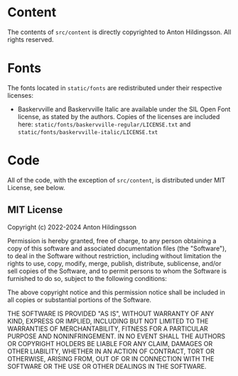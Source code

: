 # Content
The contents of `src/content` is directly copyrighted to Anton Hildingsson. All rights reserved.

# Fonts
The fonts located in `static/fonts` are redistributed under their respective licenses:

* Baskervville and Baskervville Italic are available under the SIL Open Font license, as stated by the authors. Copies of the licenses are included here: `static/fonts/baskervville-regular/LICENSE.txt` and `static/fonts/baskervville-italic/LICENSE.txt`

# Code
All of the code, with the exception of `src/content`, is distributed under MIT License, see below.

## MIT License

Copyright (c) 2022-2024 Anton Hildingsson

Permission is hereby granted, free of charge, to any person obtaining a copy
of this software and associated documentation files (the "Software"), to deal
in the Software without restriction, including without limitation the rights
to use, copy, modify, merge, publish, distribute, sublicense, and/or sell
copies of the Software, and to permit persons to whom the Software is
furnished to do so, subject to the following conditions:

The above copyright notice and this permission notice shall be included in all
copies or substantial portions of the Software.

THE SOFTWARE IS PROVIDED "AS IS", WITHOUT WARRANTY OF ANY KIND, EXPRESS OR
IMPLIED, INCLUDING BUT NOT LIMITED TO THE WARRANTIES OF MERCHANTABILITY,
FITNESS FOR A PARTICULAR PURPOSE AND NONINFRINGEMENT. IN NO EVENT SHALL THE
AUTHORS OR COPYRIGHT HOLDERS BE LIABLE FOR ANY CLAIM, DAMAGES OR OTHER
LIABILITY, WHETHER IN AN ACTION OF CONTRACT, TORT OR OTHERWISE, ARISING FROM,
OUT OF OR IN CONNECTION WITH THE SOFTWARE OR THE USE OR OTHER DEALINGS IN THE
SOFTWARE.